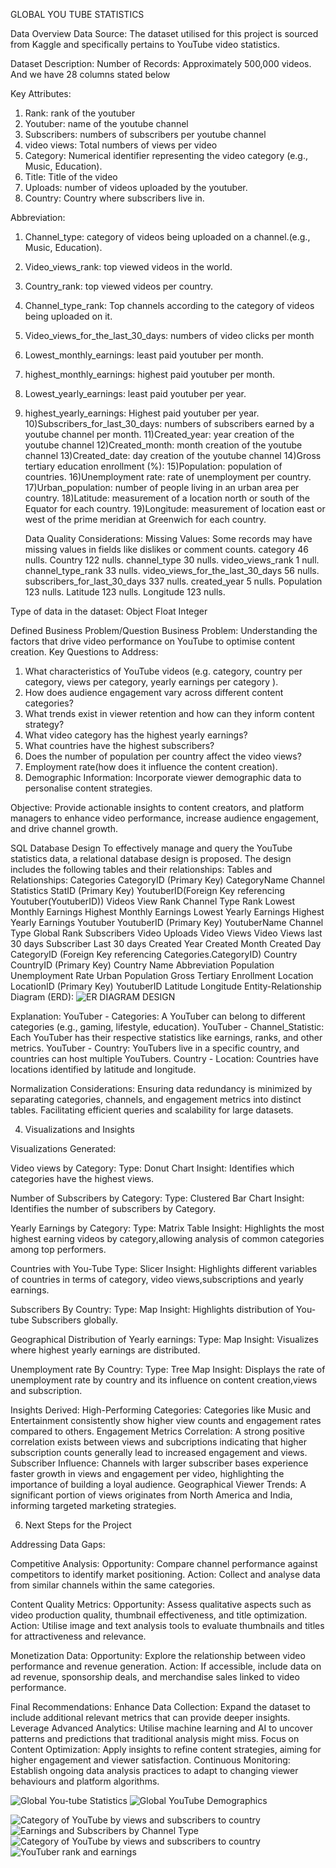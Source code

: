 
GLOBAL YOU TUBE STATISTICS

Data Overview
Data Source:
The dataset utilised for this project is sourced from Kaggle and specifically pertains to YouTube video statistics.

Dataset Description:
Number of Records: Approximately 500,000 videos. 
And we have 28 columns stated below

Key Attributes:
1) Rank: rank of the youtuber 
2) Youtuber: name of the youtube channel
3) Subscribers: numbers of subscribers per youtube channel
4) video views: Total numbers of views per video
5) Category: Numerical identifier representing the video category (e.g., Music, Education).
6) Title: Title of the video     
7) Uploads: number of videos uploaded by the youtuber.
8) Country: Country where subscribers live in.

Abbreviation:
1) Channel_type: category of videos being uploaded on a channel.(e.g., Music, Education).
2) Video_views_rank: top viewed videos in the world.
3) Country_rank: top viewed videos per country.
4) Channel_type_rank: Top channels according to the category of videos being uploaded on it.
5) Video_views_for_the_last_30_days: numbers of video clicks per month 
6) Lowest_monthly_earnings: least paid youtuber per month.
7) highest_monthly_earnings: highest paid youtuber per month.
8) Lowest_yearly_earnings: least paid youtuber per year.
9) highest_yearly_earnings: Highest paid youtuber per year.
10)Subscribers_for_last_30_days: numbers of subscribers earned by a youtube channel per month.
11)Created_year: year creation of the youtube channel
12)Created_month: month creation of the youtube channel
13)Created_date: day creation of the youtube channel
14)Gross tertiary education enrollment (%):
15)Population: population of countries.
16)Unemployment rate: rate of unemployment per country. 
17)Urban_population: number of people living in an urban area per country.
18)Latitude: measurement of a location north or south of the Equator for each country. 
19)Longitude: measurement of location east or west of the prime meridian at Greenwich for each country.

     Data Quality Considerations:
Missing Values: Some records may have missing values in fields like dislikes or comment counts.
category                             46 nulls.
Country                             122 nulls.
channel_type                         30 nulls.
video_views_rank                      1 null.
channel_type_rank                    33 nulls.
video_views_for_the_last_30_days     56 nulls.
subscribers_for_last_30_days        337 nulls.
created_year                          5 nulls.
Population                          123 nulls.
Latitude                            123 nulls.
Longitude                           123 nulls.

 Type of data in the dataset: 
Object
Float 
Integer 





Defined Business Problem/Question
Business Problem:
Understanding the factors that drive video performance on YouTube to optimise content creation.
Key Questions to Address:
1) What characteristics of YouTube videos (e.g. category, country per category, views per category, yearly earnings per category ).
2) How does audience engagement vary across different content categories?
3) What trends exist in viewer retention and how can they inform content strategy?
4) What video category has the highest yearly earnings?
5) What countries have the highest subscribers?
6) Does the number of population per country affect the video views?
7) Employment rate(how does it influence the content creation).
8) Demographic Information: Incorporate viewer demographic data to personalise content strategies.

Objective:
Provide actionable insights to content creators, and platform managers to enhance video performance, increase audience engagement, and drive channel growth.



 SQL Database Design
To effectively manage and query the YouTube statistics data, a relational database design is proposed. The design includes the following tables and their relationships:
Tables and Relationships:
Categories
CategoryID (Primary Key)
CategoryName
Channel Statistics
StatID (Primary Key)
YoutuberID(Foreign Key referencing Youtuber(YoutuberID))
Videos View Rank
Channel Type Rank
Lowest Monthly Earnings
Highest Monthly Earnings
Lowest Yearly Earnings
Highest Yearly Earnings
Youtuber
YoutuberID (Primary Key)
YoutuberName
Channel Type
Global Rank
Subscribers
Video Uploads
Video Views
Video Views last 30 days
Subscriber Last 30 days
Created Year
Created Month
Created Day
CategoryID (Foreign Key referencing Categories.CategoryID)
Country
CountryID (Primary Key)
Country Name
Abbreviation
Population
Unemployment Rate
Urban Population
Gross Tertiary Enrollment
Location
LocationID (Primary Key)
YoutuberID 
Latitude 
Longitude
Entity-Relationship Diagram (ERD):
![ER DIAGRAM DESIGN](https://github.com/user-attachments/assets/0938e083-32ef-4c31-af8c-ec6923fd4c5b)






Explanation:
YouTuber - Categories: A YouTuber can belong to different categories (e.g., gaming, lifestyle, education).
YouTuber - Channel_Statistic: Each YouTuber has their respective statistics like earnings, ranks, and other metrics.
YouTuber - Country: YouTubers live in a specific country, and countries can host multiple YouTubers.
Country - Location: Countries have locations identified by latitude and longitude.

Normalization Considerations:
Ensuring data redundancy is minimized by separating categories, channels, and engagement metrics into distinct tables.
Facilitating efficient queries and scalability for large datasets.

4. Visualizations and Insights
   
Visualizations Generated:

Video views by Category:
Type: Donut Chart
Insight: Identifies which categories have the highest views.

Number of Subscribers by Category:
Type: Clustered Bar Chart
Insight: Identifies the number of subscribers by Category.

Yearly Earnings by Category:
Type: Matrix Table
Insight: Highlights the most highest earning videos by category,allowing analysis of common categories among top performers.

Countries with You-Tube
Type: Slicer
Insight: Highlights different variables of countries in terms of category, video views,subscriptions and yearly earnings.

Subscribers By Country:
Type: Map
Insight: Highlights distribution of You-tube Subscribers globally.

Geographical Distribution of Yearly earnings:
Type: Map
Insight: Visualizes where highest yearly earnings are distributed.

Unemployment rate By Country:
Type: Tree Map
Insight: Displays the rate of unemployment rate by country and its influence on content creation,views and subscription.

Insights Derived:
High-Performing Categories:
Categories like Music and Entertainment consistently show higher view counts and engagement rates compared to others.
Engagement Metrics Correlation:
A strong positive correlation exists between views and subcriptions indicating that higher subscription counts generally lead to increased engagement and views.
Subscriber Influence:
Channels with larger subscriber bases experience faster growth in views and engagement per video, highlighting the importance of building a loyal audience.
Geographical Viewer Trends:
A significant portion of views originates from North America and India, informing targeted marketing strategies.

6. Next Steps for the Project
   
Addressing Data Gaps:

Competitive Analysis:
Opportunity: Compare channel performance against competitors to identify market positioning.
Action: Collect and analyse data from similar channels within the same categories.

Content Quality Metrics:
Opportunity: Assess qualitative aspects such as video production quality, thumbnail effectiveness, and title optimization.
Action: Utilise image and text analysis tools to evaluate thumbnails and titles for attractiveness and relevance.

Monetization Data:
Opportunity: Explore the relationship between video performance and revenue generation.
Action: If accessible, include data on ad revenue, sponsorship deals, and merchandise sales linked to video performance.

Final Recommendations:
Enhance Data Collection: Expand the dataset to include additional relevant metrics that can provide deeper insights.
Leverage Advanced Analytics: Utilise machine learning and AI to uncover patterns and predictions that traditional analysis might miss.
Focus on Content Optimization: Apply insights to refine content strategies, aiming for higher engagement and viewer satisfaction.
Continuous Monitoring: Establish ongoing data analysis practices to adapt to changing viewer behaviours and platform algorithms.



![Global You-tube Statistics](https://github.com/user-attachments/assets/5c2f2799-23fc-4530-bb03-3240684fab57)
![Global YouTube Demographics](https://github.com/user-attachments/assets/1c349e39-c528-4ffd-afd5-c2f794281f31)



![Category of YouTube by views and subscribers to country](https://github.com/user-attachments/assets/1902ffbe-18be-4bfe-b166-d96828d1abb7)
![Earnings and Subscribers by Channel Type](https://github.com/user-attachments/assets/8656107f-9c74-461e-a3b4-97bf0f0d17fd)
![Category of YouTube by views and subscribers to country](https://github.com/user-attachments/assets/5dea44e8-dc8a-4c4e-a813-b2fa9fb5adde)
![YouTuber rank and earnings](https://github.com/user-attachments/assets/524c3f37-808e-466d-8344-62bc2f04bc59)


